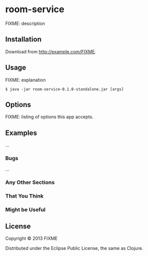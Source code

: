 # room-service

FIXME: description

## Installation

Download from http://example.com/FIXME.

## Usage

FIXME: explanation

    $ java -jar room-service-0.1.0-standalone.jar [args]

## Options

FIXME: listing of options this app accepts.

## Examples

...

### Bugs

...

### Any Other Sections
### That You Think
### Might be Useful

## License

Copyright © 2013 FIXME

Distributed under the Eclipse Public License, the same as Clojure.
